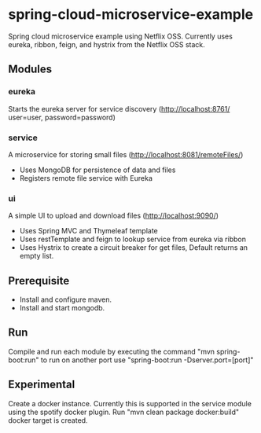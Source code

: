 spring-cloud-microservice-example
=================================

Spring cloud microservice example using Netflix OSS.
Currently uses eureka, ribbon, feign, and hystrix from the Netflix OSS stack.

Modules
-------

### eureka
Starts the eureka server for service discovery (<http://localhost:8761/> user=user, password=password)

### service
A microservice for storing small files (<http://localhost:8081/remoteFiles/>)
- Uses MongoDB for persistence of data and files
- Registers remote file service with Eureka

### ui
A simple UI to upload and download files (<http://localhost:9090/>)
- Uses Spring MVC and Thymeleaf template
- Uses restTemplate and feign to lookup service from eureka via ribbon
- Uses Hystrix to create a circuit breaker for get files,  Default returns an empty list.

Prerequisite
------------
- Install and configure maven.
- Install and start mongodb.

Run
---
Compile and run each module by executing the command "mvn spring-boot:run"
to run on another port use "spring-boot:run -Dserver.port=[port]"


Experimental
-------------
Create a docker instance.  Currently this is supported in the service module using the spotify docker plugin.
Run "mvn clean package docker:build" docker target is created.